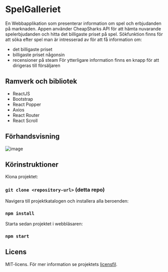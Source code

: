 # SpelGalleriet

En Webbapplikation som presenterar information om spel och erbjudanden på marknaden. Appen använder CheapSharks API för att hämta nuvarande spelerbjudanden och hitta det billigaste priset på spel. Sökfunktion finns för att söka efter spel man är intresserad av för att få information om:
- det billigaste priset
- billigaste priset någonsin
- recensioner på steam
För ytterligare information finns en knapp för att dirigeras till försäljaren

## Ramverk och bibliotek
* ReactJS
* Bootstrap
* React Popper
* Axios
* React Router
* React Scroll

## Förhandsvisning

![image](https://user-images.githubusercontent.com/76968723/180658546-563c92c7-5d46-460b-a2ac-58595e1c5221.png)

## Körinstruktioner
Klona projektet:
### `git clone <repository-url>` (detta repo)

Navigera till projektkatalogen och installera alla beroenden:
### `npm install`

Starta sedan projektet i webbläsaren:
### `npm start`

## Licens
MIT-licens. För mer information se projektets [licensfil](https://github.com/GlamnikiA/spel-galleriet/blob/main/LICENSE).

